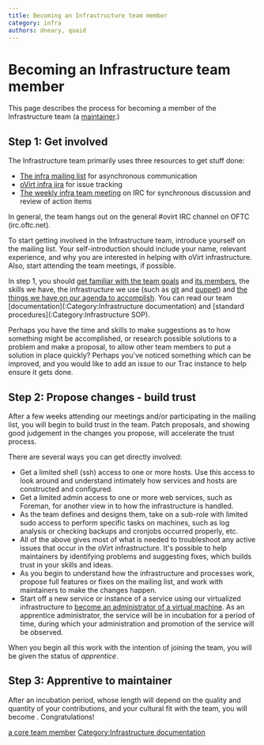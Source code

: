 ```yaml
---
title: Becoming an Infrastructure team member
category: infra
authors: dneary, quaid
---
```


# Becoming an Infrastructure team member

This page describes the process for becoming a member of the Infrastructure team (a [maintainer](/develop/dev-process/becoming-a-maintainer/).)

## Step 1: Get involved

The Infrastructure team primarily uses three resources to get stuff done:

*   [The infra mailing list](http://lists.ovirt.org/mailman/listinfo/infra) for asynchronous communication
*   [oVirt infra jira](https://ovirt-jira.atlassian.net/projects/OVIRT/issues) for issue tracking
*   [The weekly infra team meeting](/develop/infra/infrastructure-team-meetings/) on IRC for synchronous discussion and review of action items

In general, the team hangs out on the general #ovirt IRC channel on OFTC (irc.oftc.net).

To start getting involved in the Infrastructure team, introduce yourself on the mailing list. Your self-introduction should include your name, relevant experience, and why you are interested in helping with oVirt infrastructure. Also, start attending the team meetings, if possible.

In step 1, you should [ get familiar with the team goals](:Category:Infrastructure) and [its members](/develop/infra/infrastructure-team-administrators/), the skills we have, the infrastructure we use (such as [git](/develop/infra/infrastructure-git-repository/) and [puppet](/develop/infra/infrastructure-puppet-details/)) and [the things we have on our agenda to accomplish](https://ovirt-jira.atlassian.net/projects/OVIRT/issues). You can read our team [documentation](:Category:Infrastructure documentation) and [standard procedures](:Category:Infrastructure SOP).

Perhaps you have the time and skills to make suggestions as to how something might be accomplished, or research possible solutions to a problem and make a proposal, to allow other team members to put a solution in place quickly? Perhaps you've noticed something which can be improved, and you would like to add an issue to our Trac instance to help ensure it gets done.

## Step 2: Propose changes - build trust

After a few weeks attending our meetings and/or participating in the mailing list, you will begin to build trust in the team. Patch proposals, and showing good judgement in the changes you propose, will accelerate the trust process.

There are several ways you can get directly involved:

*   Get a limited shell (ssh) access to one or more hosts. Use this access to look around and understand intimately how services and hosts are constructed and configured.
*   Get a limited admin access to one or more web services, such as Foreman, for another view in to how the infrastructure is handled.
*   As the team defines and designs them, take on a sub-role with limited sudo access to perform specific tasks on machines, such as log analysis or checking backups and cronjobs occurred properly, etc.
*   All of the above gives most of what is needed to troubleshoot any active issues that occur in the oVirt infrastructure. It's possible to help maintainers by identifying problems and suggesting fixes, which builds trust in your skills and ideas.
*   As you begin to understand how the infrastructure and processes work, propose full features or fixes on the mailing list, and work with maintainers to make the changes happen.
*   Start off a new service or instance of a service using our virtualized infrastructure to [become an administrator of a virtual machine](/develop/infra/adding-a-new-system-administrator-to-a-host/). As an apprentice administrator, the service will be in incubation for a period of time, during which your administration and promotion of the service will be observed.

When you begin all this work with the intention of joining the team, you will be given the status of *apprentice*.

## Step 3: Apprentive to maintainer

After an incubation period, whose length will depend on the quality and quantity of your contributions, and your cultural fit with the team, you will become . Congratulations!

[a core team member](/develop/infra/infrastructure/#team) [Category:Infrastructure documentation](/develop/infra/infrastructure-documentation/)
